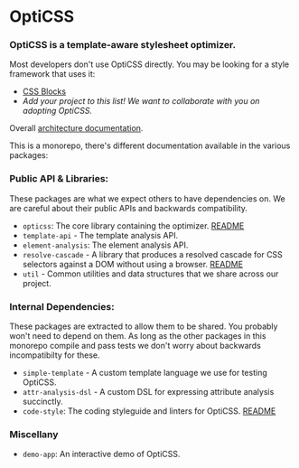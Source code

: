 OptiCSS
=======

### OptiCSS is a template-aware stylesheet optimizer.

Most developers don't use OptiCSS directly. You may be looking for a style framework that uses it:

* [CSS Blocks](http://css-blocks.com/)
* *Add your project to this list! We want to collaborate with you on adopting OptiCSS.*

Overall [architecture documentation](./docs/ARCHITECTURE.md).

This is a monorepo, there's different documentation available in the various packages:

### Public API & Libraries:

These packages are what we expect others to have dependencies on. We are careful about their public APIs and backwards compatibility.

* `opticss`: The core library containing the optimizer. [README](./packages/opticss/README.md)
* `template-api` - The template analysis API.
* `element-analysis`: The element analysis API.
* `resolve-cascade` - A library that produces a resolved cascade for CSS
  selectors against a DOM without using a browser. [README](./packages/resolve-cascade/README.md)
* `util` - Common utilities and data structures that we share across our project.

### Internal Dependencies:

These packages are extracted to allow them to be shared. You probably won't
need to depend on them. As long as the other packages in this monorepo
compile and pass tests we don't worry about backwards incompatibilty for
these.

* `simple-template` - A custom template language we use for testing OptiCSS.
* `attr-analysis-dsl` - A custom DSL for expressing attribute analysis succinctly.
* `code-style`: The coding styleguide and linters for OptiCSS. [README](./packages/@opticss/code-style/README.md)

### Miscellany
* `demo-app`: An interactive demo of OptiCSS.